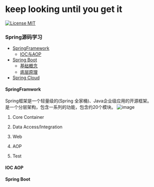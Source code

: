 # keep looking until you get it
[![License MIT](https://img.shields.io/badge/license-MIT-blue.svg)](https://raw.githubusercontent.com/iluwatar/java-design-patterns/master/LICENSE.md)
### Spring源码学习

- [SpringFramework](#SpringFramework)
  - [IOC与AOP](#IOC-AOP)
- [Spring Boot](#Spring-Boot)
  - [基础概念](#基础概念)
  - [底层原理](#底层原理)
- [Spring Cloud](#Spring-Cloud)
  



#### SpringFramwork
Spring框架是一个轻量级的(Spring 全家桶)、Java企业级应用的开源框架。  
是一个分层架构，包含一系列的功能，包含约20个模块。
![image](https://github.com/Egnaxela/springLearning/img/SpringFramework.png)

1. Core Container  

2. Data Access/Integration

3. Web

4. AOP

5. Test

#### IOC AOP


#### Spring Boot

